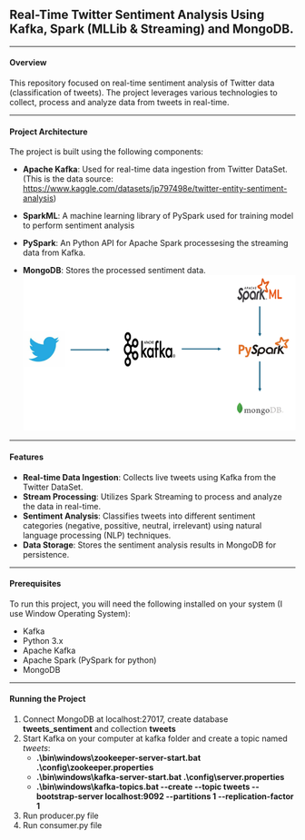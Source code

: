 ## Real-Time Twitter Sentiment Analysis Using Kafka, Spark (MLLib & Streaming) and MongoDB.
---

#### Overview

This repository focused on real-time sentiment analysis of Twitter data (classification of tweets). The project leverages various technologies to collect, process and analyze data from tweets in real-time.

---
#### Project Architecture
The project is built using the following components:

- **Apache Kafka**: Used for real-time data ingestion from Twitter DataSet. (This is the data source: <a>https://www.kaggle.com/datasets/jp797498e/twitter-entity-sentiment-analysis</a>)

- **SparkML**: A machine learning library of PySpark used for training model to perform sentiment analysis

- **PySpark**: An Python API for Apache Spark processesing the streaming data from Kafka.

- **MongoDB**: Stores the processed sentiment data.
![architecture](/real-time-tw-sentiment/images/Architecture.png)
---

#### Features
- **Real-time Data Ingestion**: Collects live tweets using Kafka from the Twitter DataSet.
- **Stream Processing**: Utilizes Spark Streaming to process and analyze the data in real-time.
- **Sentiment Analysis**: Classifies tweets into different sentiment categories (negative, possitive, neutral, irrelevant) using natural language processing (NLP) techniques.
- **Data Storage**: Stores the sentiment analysis results in MongoDB for persistence.
---

#### Prerequisites
To run this project, you will need the following installed on your system (I use Window Operating System):

- Kafka
- Python 3.x 
- Apache Kafka
- Apache Spark (PySpark for python)
- MongoDB
---

#### Running the Project
1. Connect MongoDB at localhost:27017, create database **tweets_sentiment** and collection **tweets**
2. Start Kafka on your computer at kafka folder and create a topic named *tweets*:
   - **.\bin\windows\zookeeper-server-start.bat .\config\zookeeper.properties**
   - **.\bin\windows\kafka-server-start.bat .\config\server.properties**
   - **.\bin\windows\kafka-topics.bat --create --topic tweets --bootstrap-server localhost:9092 --partitions 1 --replication-factor 1**
3. Run producer.py file
4. Run consumer.py file

